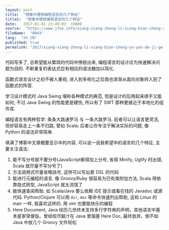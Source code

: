 ```yaml
---
layout: post
title:  "想像中理想编程语言的几个特征"
title2:  "想像中理想编程语言的几个特征"
date:   2017-01-01 23:49:03  +0800
source:  "https://www.jfox.info/xiang-xiang-zhong-li-xiang-bian-cheng-yu-yan-de-ji-ge-te-zheng.html"
fileName:  "0843"
lang:  "zh_CN"
published: true
permalink: "2017/xiang-xiang-zhong-li-xiang-bian-cheng-yu-yan-de-ji-ge-te-zheng.html"
---
```


代码写多了, 总希望能从繁琐的代码中挣脱出来, 编程语言的设计应为快速解决问题为目的. 不断重复的表达式应有相应的语法糖加以简化.

函数式语言设计之初不被人重视, 进入到多核化之后我也渐渐从面向对象转入到了函数式的阵营.

学习设计模式时 Java Swing 堪称各种模式的典范, 但是设计的后用起来顺手又能如何, 不过 Java Swing 的性能更是硬伤, 所以有了 SWT 那种更接近于本地化的组件库.

编程语言有两种哲学: 条条大路通罗马 与 一条大路罗马. 前者可以让语言更灵活, 但却容易走上一条不归路, 譬如 Scala; 后者让你专注于解决实际的问题, 像 Python 的语法非常简单.

填满了博客中文章概要显示中的内容, 可以说一说我希望中的语言的几个特征, 主要关注语法:

1. 能不写分号就不要分号(JavaScript都得加上分号, 省得 Minify, Uglify 时出错, Scala 就尽量不写分号了)
2. 方法调用式尽量省略括号, 这样可以写出更 DSL 的代码
3. 能进行元编程的语言. 像 Groovy/Ruby 很容易为已有类附加方法, Scala 得依靠隐式转型, JavaScript 就太流氓了
4. 能快速查阅帮助. 如 Scala/Java 要么依赖 IDE 提示或看在线的 Javadoc 或源代码. Python/Clojure 可以用 `dir`, `doc` 等命令快速列出帮助, 这和 Linux 的 man 一样, 我喜欢这样的. 用 vim 也要能快乐的编程
5. Here Document, Java 经历几世终未支持多行字符串的声明，其他语言中基本是家常便饭。曾经绞尽脑汁在 Java 里强塞 Here Doc, 最终放弃，倒不如 Java 中放几个 Groovy 文件轻松

